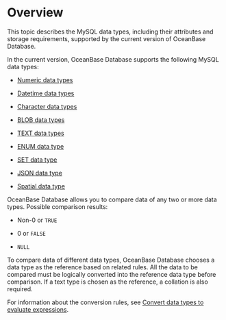 # Overview

This topic describes the MySQL data types, including their attributes and storage requirements, supported by the current version of OceanBase Database.

In the current version, OceanBase Database supports the following MySQL data types:

* [Numeric data types](200.numeric-of-mysql-mode/100.numeric-type-of-mysql-mode.md)

* [Datetime data types](300.date-and-time-types-of-mysql-mode/100.date-and-time-types-of-mysql-mode.md)

* [Character data types](400.string-of-mysql-mode/100.string-type-overview-of-mysql-mode.md)

* [BLOB data types](500.large-object-of-mysql-mode/100.large-object-and-text-type-overview-of-mysql-mode.md)

* [TEXT data types](500.large-object-of-mysql-mode/100.large-object-and-text-type-overview-of-mysql-mode.md)

* [ENUM data type](../100.data-type-of-mysql-mode/600.enum-type-of-mysql-mode.md)

* [SET data type](../100.data-type-of-mysql-mode/700.set-type-of-mysql-mode.md)

* [JSON data type](../1.data-type-of-mysql-mode/8.json-formatted-data-type-of-mysql-mode)

* [Spatial data type](../1.data-type-of-mysql-mode/9.spatial-data-type-of-mysql-mode)

OceanBase Database allows you to compare data of any two or more data types. Possible comparison results:

* Non-0 or `TRUE`

* 0 or `FALSE`

* `NULL`

To compare data of different data types, OceanBase Database chooses a data type as the reference based on related rules. All the data to be compared must be logically converted into the reference data type before comparison. If a text type is chosen as the reference, a collation is also required.

For information about the conversion rules, see [Convert data types to evaluate expressions](../200.expression-of-mysql-mode/300.type-conversion-of-expression-evaluation-of-mysql-mode.md).
